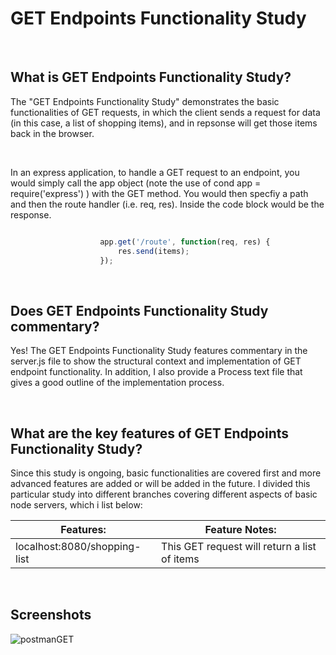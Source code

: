 # GET Endpoints Functionality Study

<br>

## What is GET Endpoints Functionality Study?
The "GET Endpoints Functionality Study" demonstrates the basic functionalities of GET requests, in which the client sends a request for data (in this case, a list of shopping items), and in repsonse will get those items back in the browser.  

<br>

In an express application, to handle a GET request to an endpoint, you would simply call the app object (note the use of cond app = require('express') ) with the GET method.  You would then specfiy a path and then the route handler (i.e. req, res).  Inside the code block would be the response.

```JavaScript

                    app.get('/route', function(req, res) {                                         
                        res.send(items);                                                               
                    });

```

<br>

## Does GET Endpoints Functionality Study commentary?
Yes! The GET Endpoints Functionality Study features commentary in the server.js file to show the structural context and implementation of GET endpoint functionality.  In addition, I also provide a Process text file that gives a good outline of the implementation process. 

<br>

## What are the key features of GET Endpoints Functionality Study?
Since this study is ongoing, basic functionalities are covered first and more advanced features are added or will be added in the future.  I divided this particular study into different branches covering different aspects of basic node servers, which i list below:


| **Features:**                            | **Feature Notes:**                             |
| ---------------------------------------- | ----------------------------------------------|
| localhost:8080/shopping-list                           | This GET request will return a list of items         |



<br>

## Screenshots
![postmanGET](https://user-images.githubusercontent.com/37447586/62336155-df34b680-b483-11e9-8dc8-219c614cf9ad.png)
